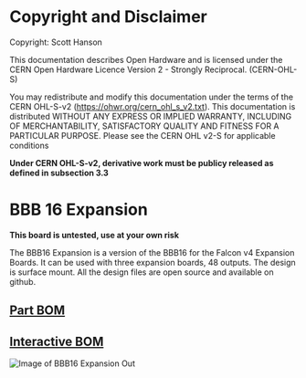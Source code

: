 # Copyright and Disclaimer
Copyright: Scott Hanson

This documentation describes Open Hardware and is licensed under the CERN Open Hardware Licence Version 2 - Strongly Reciprocal. (CERN-OHL-S)

You may redistribute and modify this documentation under the terms of the CERN OHL-S-v2 (https://ohwr.org/cern_ohl_s_v2.txt). This documentation is distributed WITHOUT ANY EXPRESS OR IMPLIED WARRANTY, INCLUDING OF MERCHANTABILITY, SATISFACTORY QUALITY AND FITNESS FOR A PARTICULAR PURPOSE. Please see the CERN OHL v2-S for applicable conditions

**Under CERN OHL-S-v2, derivative work must be publicy released as defined in subsection 3.3**

# BBB 16 Expansion

**This board is untested, use at your own risk**

The BBB16 Expansion is a version of the BBB16 for the Falcon v4 Expansion Boards. It can be used with three expansion boards, 48 outputs. The design is surface mount. All the design files are open source and available on github.

## [Part BOM](https://github.com/computergeek1507/PB_16/raw/master/BBB_16_Expansion/BBB_16_Expansion_BOM.ods)

## [Interactive BOM](https://computergeek1507.github.io/PB_16/BBB_16_Expansion/bom/ibom)

![Image of BBB16 Expansion Out](https://github.com/computergeek1507/PB_16/raw/master/BBB_16_Expansion/BBB_16_Expansion.png)


